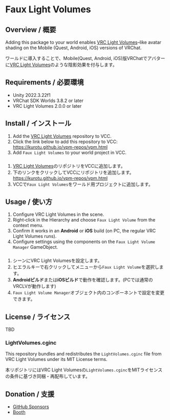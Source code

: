 # Faux Light Volumes

## Overview / 概要

Adding this package to your world enables [VRC Light Volumes](https://github.com/REDSIM/VRCLightVolumes)–like avatar shading on the Mobile (Quest, Android, iOS) versions of VRChat.

ワールドに導入することで、Mobile(Quest, Android, iOS)版VRChatでアバターに[VRC Light Volumes](https://github.com/REDSIM/VRCLightVolumes)のような陰影効果を付与します。

## Requirements / 必要環境

- Unity 2022.3.22f1
- VRChat SDK Worlds 3.8.2 or later
- VRC Light Volumes 2.0.0 or later

## Install / インストール

1. Add the [VRC Light Volumes](https://github.com/REDSIM/VRCLightVolumes?tab=readme-ov-file#Installation-through-VRChat-Creator-Companion) repository to VCC.
2. Click the link below to add this repository to VCC:
    https://kurotu.github.io/vpm-repos/vpm.html
3. Add `Faux Light Volumes` to your world project in VCC.

###

1. [VRC Light Volumes](https://github.com/REDSIM/VRCLightVolumes?tab=readme-ov-file#Installation-through-VRChat-Creator-Companion)のリポジトリをVCCに追加します。
2. 下のリンクをクリックしてVCCにリポジトリを追加します。
    https://kurotu.github.io/vpm-repos/vpm.html
3. VCCで`Faux Light Volumes`をワールド用プロジェクトに追加します。

## Usage / 使い方

1. Configure VRC Light Volumes in the scene.
2. Right‑click in the Hierarchy and choose `Faux Light Volume` from the context menu.
3. Confirm it works in an **Android** or **iOS** build (on PC, the regular VRC Light Volumes runs).
4. Configure settings using the components on the `Faux Light Volume Manager` GameObject.

###

1. シーンにVRC Light Volumesを設定します。
2. ヒエラルキーで右クリックしてメニューから`Faux Light Volume`を選択します。
3. **Androidビルド**または**iOSビルド**で動作を確認します。(PCでは通常のVRCLVが動作します)
4. `Faux Light Volume Manager`オブジェクト内のコンポーネントで設定を変更できます。

## License / ライセンス

TBD

### LightVolumes.cginc

This repository bundles and redistributes the `LightVolumes.cginc` file from VRC Light Volumes under its MIT License terms.

本リポジトリにはVRC Light Volumesの`LightVolumes.cginc`をMITライセンスの条件に基づき同梱・再配布しています。

## Donation / 支援

- [GitHub Sponsors](https://github.com/sponsors/kurotu)
- [Booth](#)
